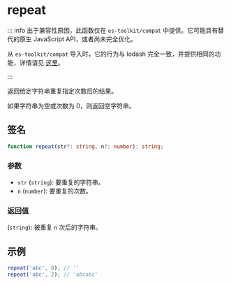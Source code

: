 # repeat

::: info
出于兼容性原因，此函数仅在 `es-toolkit/compat` 中提供。它可能具有替代的原生 JavaScript API，或者尚未完全优化。

从 `es-toolkit/compat` 导入时，它的行为与 lodash 完全一致，并提供相同的功能，详情请见 [这里](../../../compatibility.md)。

:::

返回给定字符串重复指定次数后的结果。

如果字符串为空或次数为 0，则返回空字符串。

## 签名

```typescript
function repeat(str?: string, n?: number): string;
```

### 参数

- `str` (`string`): 要重复的字符串。
- `n` (`number`): 要重复的次数。

### 返回值

(`string`): 被重复 `n` 次后的字符串。

## 示例

```javascript
repeat('abc', 0); // ''
repeat('abc', 2); // 'abcabc'
```
